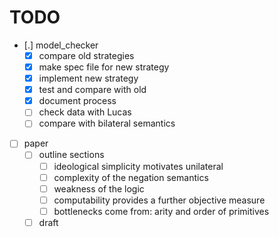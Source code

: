 # TODO

- [.] model_checker
  - [x] compare old strategies
  - [x] make spec file for new strategy
  - [x] implement new strategy
  - [x] test and compare with old
  - [x] document process
  - [ ] check data with Lucas
  - [ ] compare with bilateral semantics
- [ ] paper
  - [ ] outline sections
    - [ ] ideological simplicity motivates unilateral
    - [ ] complexity of the negation semantics
    - [ ] weakness of the logic
    - [ ] computability provides a further objective measure
    - [ ] bottlenecks come from: arity and order of primitives
  - [ ] draft

